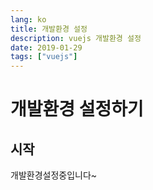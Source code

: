 ```yaml
---
lang: ko
title: 개발환경 설정
description: vuejs 개발환경 설정
date: 2019-01-29
tags: ["vuejs"]
---
```


# 개발환경 설정하기

## 시작
개발환경설정중입니다~

<TagLinks />